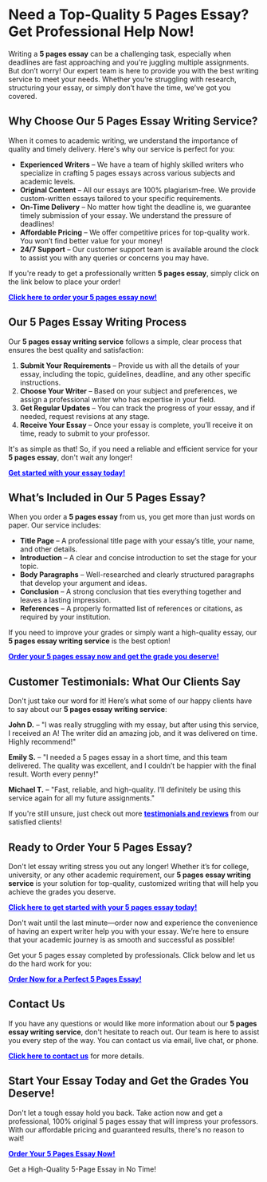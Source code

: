 <h1>Need a Top-Quality 5 Pages Essay? Get Professional Help Now!</h1>

<p>Writing a <strong>5 pages essay</strong> can be a challenging task, especially when deadlines are fast approaching and you're juggling multiple assignments. But don’t worry! Our expert team is here to provide you with the best writing service to meet your needs. Whether you’re struggling with research, structuring your essay, or simply don’t have the time, we’ve got you covered.</p>

<h2>Why Choose Our 5 Pages Essay Writing Service?</h2>

<p>When it comes to academic writing, we understand the importance of quality and timely delivery. Here's why our service is perfect for you:</p>

<ul>
    <li><strong>Experienced Writers</strong> – We have a team of highly skilled writers who specialize in crafting 5 pages essays across various subjects and academic levels.</li>
    <li><strong>Original Content</strong> – All our essays are 100% plagiarism-free. We provide custom-written essays tailored to your specific requirements.</li>
    <li><strong>On-Time Delivery</strong> – No matter how tight the deadline is, we guarantee timely submission of your essay. We understand the pressure of deadlines!</li>
    <li><strong>Affordable Pricing</strong> – We offer competitive prices for top-quality work. You won’t find better value for your money!</li>
    <li><strong>24/7 Support</strong> – Our customer support team is available around the clock to assist you with any queries or concerns you may have.</li>
</ul>

<p>If you're ready to get a professionally written <strong>5 pages essay</strong>, simply click on the link below to place your order!</p>

<p><a href="https://tinyurl.com/topessay?keyword=5+pages+essay" style="font-weight: bold; color: blue;">Click here to order your 5 pages essay now!</a></p>

<h2>Our 5 Pages Essay Writing Process</h2>

<p>Our <strong>5 pages essay writing service</strong> follows a simple, clear process that ensures the best quality and satisfaction:</p>

<ol>
    <li><strong>Submit Your Requirements</strong> – Provide us with all the details of your essay, including the topic, guidelines, deadline, and any other specific instructions.</li>
    <li><strong>Choose Your Writer</strong> – Based on your subject and preferences, we assign a professional writer who has expertise in your field.</li>
    <li><strong>Get Regular Updates</strong> – You can track the progress of your essay, and if needed, request revisions at any stage.</li>
    <li><strong>Receive Your Essay</strong> – Once your essay is complete, you’ll receive it on time, ready to submit to your professor.</li>
</ol>

<p>It's as simple as that! So, if you need a reliable and efficient service for your <strong>5 pages essay</strong>, don't wait any longer!</p>

<p><a href="https://tinyurl.com/topessay?keyword=5+pages+essay" style="font-weight: bold; color: blue;">Get started with your essay today!</a></p>

<h2>What’s Included in Our 5 Pages Essay?</h2>

<p>When you order a <strong>5 pages essay</strong> from us, you get more than just words on paper. Our service includes:</p>

<ul>
    <li><strong>Title Page</strong> – A professional title page with your essay’s title, your name, and other details.</li>
    <li><strong>Introduction</strong> – A clear and concise introduction to set the stage for your topic.</li>
    <li><strong>Body Paragraphs</strong> – Well-researched and clearly structured paragraphs that develop your argument and ideas.</li>
    <li><strong>Conclusion</strong> – A strong conclusion that ties everything together and leaves a lasting impression.</li>
    <li><strong>References</strong> – A properly formatted list of references or citations, as required by your institution.</li>
</ul>

<p>If you need to improve your grades or simply want a high-quality essay, our <strong>5 pages essay writing service</strong> is the best option!</p>

<p><a href="https://tinyurl.com/topessay?keyword=5+pages+essay" style="font-weight: bold; color: blue;">Order your 5 pages essay now and get the grade you deserve!</a></p>

<h2>Customer Testimonials: What Our Clients Say</h2>

<p>Don't just take our word for it! Here’s what some of our happy clients have to say about our <strong>5 pages essay writing service</strong>:</p>

<p><strong>John D.</strong> – "I was really struggling with my essay, but after using this service, I received an A! The writer did an amazing job, and it was delivered on time. Highly recommend!"</p>

<p><strong>Emily S.</strong> – "I needed a 5 pages essay in a short time, and this team delivered. The quality was excellent, and I couldn’t be happier with the final result. Worth every penny!"</p>

<p><strong>Michael T.</strong> – "Fast, reliable, and high-quality. I’ll definitely be using this service again for all my future assignments."</p>

<p>If you're still unsure, just check out more <a href="https://tinyurl.com/topessay?keyword=5+pages+essay" style="font-weight: bold; color: blue;">testimonials and reviews</a> from our satisfied clients!</p>

<h2>Ready to Order Your 5 Pages Essay?</h2>

<p>Don't let essay writing stress you out any longer! Whether it’s for college, university, or any other academic requirement, our <strong>5 pages essay writing service</strong> is your solution for top-quality, customized writing that will help you achieve the grades you deserve. </p>

<p><a href="https://tinyurl.com/topessay?keyword=5+pages+essay" style="font-weight: bold; color: blue;">Click here to get started with your 5 pages essay today!</a></p>

<p>Don't wait until the last minute—order now and experience the convenience of having an expert writer help you with your essay. We’re here to ensure that your academic journey is as smooth and successful as possible!</p>

<p>Get your 5 pages essay completed by professionals. Click below and let us do the hard work for you:</p>

<p><a href="https://tinyurl.com/topessay?keyword=5+pages+essay" style="font-weight: bold; color: blue;">Order Now for a Perfect 5 Pages Essay!</a></p>

<h2>Contact Us</h2>

<p>If you have any questions or would like more information about our <strong>5 pages essay writing service</strong>, don't hesitate to reach out. Our team is here to assist you every step of the way. You can contact us via email, live chat, or phone.</p>

<p><a href="https://tinyurl.com/topessay?keyword=5+pages+essay" style="font-weight: bold; color: blue;">Click here to contact us</a> for more details.</p>

<h2>Start Your Essay Today and Get the Grades You Deserve!</h2>

<p>Don't let a tough essay hold you back. Take action now and get a professional, 100% original 5 pages essay that will impress your professors. With our affordable pricing and guaranteed results, there's no reason to wait!</p>

<p><a href="https://tinyurl.com/topessay?keyword=5+pages+essay" style="font-weight: bold; color: blue;">Order Your 5 Pages Essay Now!</a></p>
Get a High-Quality 5-Page Essay in No Time!
